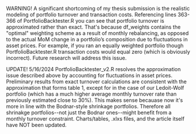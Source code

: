 WARNING!
A significant shortcoming of my thesis submission is the realistic modeling of portfolio turnover and transaction costs. Referencing lines 363-366 of PortfolioBacktester.R you can see that portfolio turnover is approximated rather than exact. That's because df_weights contains the "optimal" weighting scheme as a result of monthly rebalancing, as opposed to the actual MoM change in a portfolio’s composition due to fluctuations in asset prices. For example, if you ran an equally weighted portfolio though PortfolioBacktester.R transaction costs would equal zero (which is obviously incorrect). Future research will address this issue.

UPDATE! 5/16/2024
PortfolioBacktester_v2.R resolves the approximation issue described above by accounting for fluctuations in asset prices. Preliminary results from exact turnover calculations are consistent with the approximation that forms table 1, except for in the case of our Ledoit-Wolf portfolio (which has a much higher average monthly turnover rate than previously estimated close to 30%). This makes sense becauase now it's more in line with the Bodnar-style shrinkage portfolios. Therefore all shrinakge portfolios--not just the Bodnar ones--might benefit from a monthly turnover constraint. Charts/tables, .xlxs files, and the article itself have NOT been updated.
